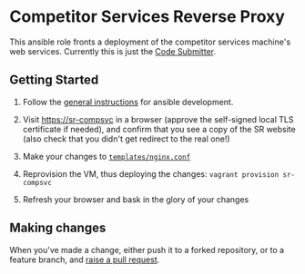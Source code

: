 # Competitor Services Reverse Proxy

This ansible role fronts a deployment of the competitor services machine's web
services. Currently this is just the [Code Submitter](../code-submitter/README.md).

## Getting Started

1. Follow the [general instructions](../../README.md) for ansible development.

2. Visit <https://sr-compsvc> in a browser (approve the self-signed local TLS
   certificate if needed), and confirm that you see a copy of the SR website
   (also check that you didn't get redirect to the real one!)

3. Make your changes to [`templates/nginx.conf`](templates/nginx.conf)

4. Reprovision the VM, thus deploying the changes: `vagrant provision sr-compsvc`

5. Refresh your browser and bask in the glory of your changes

## Making changes

When you've made a change, either push it to a forked repository, or to a
feature branch, and [raise a pull request][raise-a-pr].

[raise-a-pr]: https://github.com/srobo/ansible/pull/new
